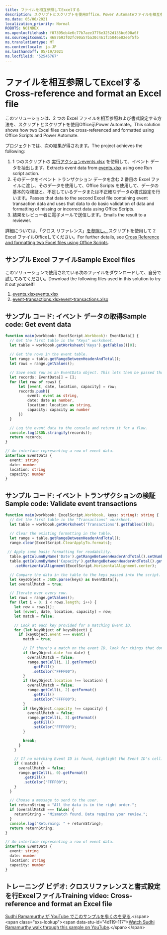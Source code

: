 ```yaml
---
title: ファイルを相互参照してExcelする
description: スクリプトとスクリプトを使用Office、Power Automateファイルを相互参照して書式設定するExcelします。
ms.date: 05/06/2021
localization_priority: Normal
ROBOTS: NOINDEX
ms.openlocfilehash: f07395eb4e6c77b7aee3776e3252d135bc690a6f
ms.sourcegitcommit: 4687693f02fc90a57ba30c461f35046e02e6f5fb
ms.translationtype: MT
ms.contentlocale: ja-JP
ms.lasthandoff: 05/19/2021
ms.locfileid: "52545767"
---
```

# <a name="cross-reference-and-format-an-excel-file"></a><span data-ttu-id="4d119-103">ファイルを相互参照してExcelする</span><span class="sxs-lookup"><span data-stu-id="4d119-103">Cross-reference and format an Excel file</span></span>

<span data-ttu-id="4d119-104">このソリューションは、2 つの Excel ファイルを相互参照および書式設定する方法を、スクリプトとスクリプトを使用Office示Power Automate。</span><span class="sxs-lookup"><span data-stu-id="4d119-104">This solution shows how two Excel files can be cross-referenced and formatted using Office Scripts and Power Automate.</span></span>

<span data-ttu-id="4d119-105">プロジェクトでは、次の結果が得されます。</span><span class="sxs-lookup"><span data-stu-id="4d119-105">The project achieves the following:</span></span>

1. <span data-ttu-id="4d119-106">1 つのスクリプトの <a href="events.xlsx"> 実行アクションevents.xlsx</a> を使用して、イベント データを抽出します。</span><span class="sxs-lookup"><span data-stu-id="4d119-106">Extracts event data from <a href="events.xlsx">events.xlsx</a> using one Run script action.</span></span>
1. <span data-ttu-id="4d119-107">そのデータをイベント トランザクション データを含む 2 番目の Excel ファイルに渡し、そのデータを使用して、Office Scripts を使用して、データの基本的な検証と、不足しているデータまたは不正確なデータの書式設定を行います。</span><span class="sxs-lookup"><span data-stu-id="4d119-107">Passes that data to the second Excel file containing event transaction data and uses that data to do basic validation of data and formatting of missing or incorrect data using Office Scripts.</span></span>
1. <span data-ttu-id="4d119-108">結果をレビュー者に電子メールで送信します。</span><span class="sxs-lookup"><span data-stu-id="4d119-108">Emails the result to a reviewer.</span></span>

<span data-ttu-id="4d119-109">詳細については、「クロス リファレンス」[を参照し、](https://powerusers.microsoft.com/t5/Power-Automate-Cookbook/Cross-Reference-and-formatting-two-Excel-files-using-Office/td-p/728535)スクリプトを使用して 2 Excel ファイルOfficeしてください。</span><span class="sxs-lookup"><span data-stu-id="4d119-109">For further details, see [Cross Reference and formatting two Excel files using Office Scripts](https://powerusers.microsoft.com/t5/Power-Automate-Cookbook/Cross-Reference-and-formatting-two-Excel-files-using-Office/td-p/728535).</span></span>

## <a name="sample-excel-files"></a><span data-ttu-id="4d119-110">サンプル Excel ファイル</span><span class="sxs-lookup"><span data-stu-id="4d119-110">Sample Excel files</span></span>

<span data-ttu-id="4d119-111">このソリューションで使用されている次のファイルをダウンロードして、自分で試してみてください。</span><span class="sxs-lookup"><span data-stu-id="4d119-111">Download the following files used in this solution to try it out yourself!</span></span>

1. <span data-ttu-id="4d119-112"><a href="events.xlsx">events.xlsx</a></span><span class="sxs-lookup"><span data-stu-id="4d119-112"><a href="events.xlsx">events.xlsx</a></span></span>
1. <span data-ttu-id="4d119-113"><a href="event-transactions.xlsx">event-transactions.xlsx</a></span><span class="sxs-lookup"><span data-stu-id="4d119-113"><a href="event-transactions.xlsx">event-transactions.xlsx</a></span></span>

## <a name="sample-code-get-event-data"></a><span data-ttu-id="4d119-114">サンプル コード: イベント データの取得</span><span class="sxs-lookup"><span data-stu-id="4d119-114">Sample code: Get event data</span></span>

```TypeScript
function main(workbook: ExcelScript.Workbook): EventData[] {
  // Get the first table in the "Keys" worksheet.
  let table = workbook.getWorksheet('Keys').getTables()[0];
  
  // Get the rows in the event table.
  let range = table.getRangeBetweenHeaderAndTotal();
  let rows = range.getValues();

  // Save each row as an EventData object. This lets them be passed through Power Automate.
  let records: EventData[] = [];
  for (let row of rows) {
      let [event, date, location, capacity] = row;
      records.push({
          event: event as string,
          date: date as number, 
          location: location as string,
          capacity: capacity as number
      })
  }

  // Log the event data to the console and return it for a flow.
  console.log(JSON.stringify(records));
  return records;
}

// An interface representing a row of event data.
interface EventData {
  event: string
  date: number
  location: string
  capacity: number
}
```

## <a name="sample-code-validate-event-transactions"></a><span data-ttu-id="4d119-115">サンプル コード: イベント トランザクションの検証</span><span class="sxs-lookup"><span data-stu-id="4d119-115">Sample code: Validate event transactions</span></span>

```TypeScript
function main(workbook: ExcelScript.Workbook, keys: string): string {
  // Get the first table in the "Transactions" worksheet.
  let table = workbook.getWorksheet('Transactions').getTables()[0];

  // Clear the existing formatting in the table.
  let range = table.getRangeBetweenHeaderAndTotal();
  range.clear(ExcelScript.ClearApplyTo.formats);
    
 // Apply some basic formatting for readability.
  table.getColumnByName('Date').getRangeBetweenHeaderAndTotal().setNumberFormatLocal("yyyy-mm-dd;@");
  table.getColumnByName('Capacity').getRangeBetweenHeaderAndTotal().getFormat()
    .setHorizontalAlignment(ExcelScript.HorizontalAlignment.center);

  // Compare the data in the table to the keys passed into the script.
  let keysObject = JSON.parse(keys) as EventData[];
  let overallMatch = true;

  // Iterate over every row.
  let rows = range.getValues();
  for (let i = 0; i < rows.length; i++) {
    let row = rows[i];
    let [event, date, location, capacity] = row;
    let match = false;

    // Look at each key provided for a matching Event ID.
    for (let keyObject of keysObject) {
      if (keyObject.event === event) {
        match = true;

        // If there's a match on the event ID, look for things that don't match and highlight them.
        if (keyObject.date !== date) {
          overallMatch = false;
          range.getCell(i, 1).getFormat()
            .getFill()
            .setColor("FFFF00");
        }
        if (keyObject.location !== location) {
          overallMatch = false;
          range.getCell(i, 2).getFormat()
            .getFill()
            .setColor("FFFF00");
        }
        if (keyObject.capacity !== capacity) {
          overallMatch = false;
          range.getCell(i, 3).getFormat()
            .getFill()
            .setColor("FFFF00");
        }

        break;
      }
    }

    // If no matching Event ID is found, highlight the Event ID's cell.
    if (!match) {
      overallMatch = false;
      range.getCell(i, 0).getFormat()
        .getFill()
        .setColor("FFFF00");      
    }  
  }

  // Choose a message to send to the user.
  let returnString = "All the data is in the right order.";
  if (overallMatch === false) {
    returnString = "Mismatch found. Data requires your review.";
  }
  console.log("Returning: " + returnString);
  return returnString;
}

// An interface representing a row of event data.
interface EventData {
  event: string
  date: number
  location: string
  capacity: number
}
```

## <a name="training-video-cross-reference-and-format-an-excel-file"></a><span data-ttu-id="4d119-116">トレーニング ビデオ: クロスリファレンスと書式設定を行Excelファイル</span><span class="sxs-lookup"><span data-stu-id="4d119-116">Training video: Cross-reference and format an Excel file</span></span>

<span data-ttu-id="4d119-117">[Sudhi Ramamurthy が YouTube でこのサンプルを歩くのを見る](https://youtu.be/dVwqBf483qo").</span><span class="sxs-lookup"><span data-stu-id="4d119-117">[Watch Sudhi Ramamurthy walk through this sample on YouTube](https://youtu.be/dVwqBf483qo").</span></span>

